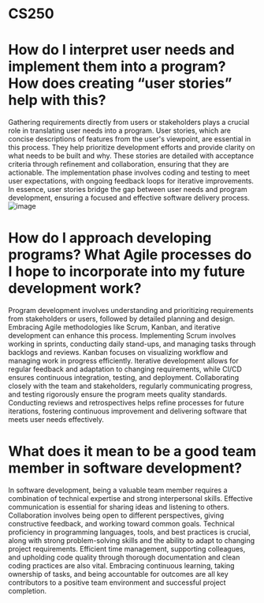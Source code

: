 # CS250

# How do I interpret user needs and implement them into a program? How does creating “user stories” help with this?

Gathering requirements directly from users or stakeholders plays a crucial role in translating user needs into a program. User stories, which are concise descriptions of features from the user's viewpoint, are essential in this process. They help prioritize development efforts and provide clarity on what needs to be built and why. These stories are detailed with acceptance criteria through refinement and collaboration, ensuring that they are actionable. The implementation phase involves coding and testing to meet user expectations, with ongoing feedback loops for iterative improvements. In essence, user stories bridge the gap between user needs and program development, ensuring a focused and effective software delivery process.![image](https://github.com/techlando/CS250/assets/98988726/e9876c62-3324-4d63-9ee4-aee785db65a0)

# How do I approach developing programs? What Agile processes do I hope to incorporate into my future development work?

Program development involves understanding and prioritizing requirements from stakeholders or users, followed by detailed planning and design. Embracing Agile methodologies like Scrum, Kanban, and iterative development can enhance this process. Implementing Scrum involves working in sprints, conducting daily stand-ups, and managing tasks through backlogs and reviews. Kanban focuses on visualizing workflow and managing work in progress efficiently. Iterative development allows for regular feedback and adaptation to changing requirements, while CI/CD ensures continuous integration, testing, and deployment. Collaborating closely with the team and stakeholders, regularly communicating progress, and testing rigorously ensure the program meets quality standards. Conducting reviews and retrospectives helps refine processes for future iterations, fostering continuous improvement and delivering software that meets user needs effectively.


# What does it mean to be a good team member in software development?

In software development, being a valuable team member requires a combination of technical expertise and strong interpersonal skills. Effective communication is essential for sharing ideas and listening to others. Collaboration involves being open to different perspectives, giving constructive feedback, and working toward common goals. Technical proficiency in programming languages, tools, and best practices is crucial, along with strong problem-solving skills and the ability to adapt to changing project requirements. Efficient time management, supporting colleagues, and upholding code quality through thorough documentation and clean coding practices are also vital. Embracing continuous learning, taking ownership of tasks, and being accountable for outcomes are all key contributors to a positive team environment and successful project completion.
